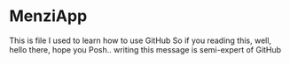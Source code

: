 # MenziApp

This is file I used to learn how to use GitHub
So if you reading this, well, hello there, hope you Posh.. writing this message is semi-expert of GitHub
